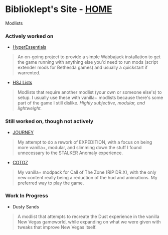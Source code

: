 # Biblioklept's Site - [HOME](https://biblioklept.github.io/)
Modlists

### Actively worked on

- [HyperEssentials](https://github.com/Biblioklept/hyperessentials)
> An on-going project to provide a simple Wabbajack installation to get the game running with anything else you'd need to run mods (script extender mods for Bethesda games) and usually a quickstart if warrented. 
- [HSJ Lists](./hsj)
> Modlists that require another modlist (your own or someone else's) to setup. I usually use these with vanilla+ modlists because there's some part of the game I still dislike. *Highly subjective, modular, and lightweight.*

### Still worked on, though not actively

- [JOURNEY](https://biblioklept.github.io/JOURNEY/)
> My attempt to do a rework of EXPEDITION, with a focus on being more vanilla+, modular, and slimming down the stuff I found unnecessary to the STALKER Anomaly experience.
- [COTOZ](https://biblioklept.github.io/CoTOZ/)
> My vanilla+ modpack for Call of The Zone (RIP DR.X), with the only new content really being a reduction of the hud and animations. My preferred way to play the game.

### Work In Progress

- Dusty Sands
> A modlist that attempts to recreate the Dust experience in the vanilla New Vegas gameworld, while expanding on what we were given with tweaks that improve New Vegas itself.